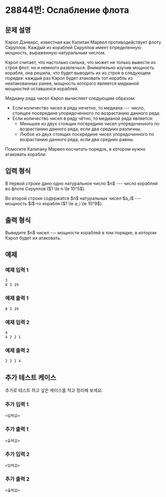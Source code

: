 # 28844번: Ослабление флота

## 문제 설명


<p>Кэрол Дэнверс, известная как Капитан Марвел противодействует флоту Скруллов. Каждый из кораблей Скруллов имеет определенную мощность, выраженную натуральным числом.</p>

<p>Кэрол считает, что настолько сильна, что может не только вывести из строя флот, но и немного развлечься. Внимательно изучив мощность корабля, она решила, что будет выводить их из строя в следующем порядке: каждый раз Кэрол будет атаковать тот корабль из неатакованных ранее, мощность которого является медианой мощностей оставшихся кораблей.</p>

<p>Медиану ряда чисел Кэрол вычисляет следующим образом:</p>

<ul>
<li>Если количество чисел в ряду нечетно, то медиана --- число, стоящее посередине   упорядоченного по возрастанию данного ряда. </li>
<li>Если количество чисел в ряду чётно, то медианой ряда является:
<ul>
<li>Меньшее из двух стоящих посередине чисел упорядоченного по возрастанию данного ряда, если два средних различны.</li>
<li>Любое из двух стоящих посередине чисел упорядоченного по возрастанию данного ряда, если два средних равны.</li>
</ul>
</li>
</ul>

<p>Помогите Капитану Марвел посчитать порядок, в котором нужно атаковать корабли.</p>



## 입력 형식


<p>В первой строке дано одно натуральное число $n$ --- число кораблей во флоте Скруллов ($1 \le n \le 10^5$).</p>

<p>Во второй строке содержатся $n$ натуральных чисел $a_i$ --- мощность $i$-го корабля ($1 \le a_i \le 10^9$).</p>



## 출력 형식


<p>Выведите $n$ чисел --- мощности кораблей в том порядке, в котором Кэрол будет их атаковать.</p>



## 예제

### 예제 입력 1

```
3
8 3 19

```

### 예제 출력 1

```
8 3 19

```
          

### 예제 입력 2

```
4
4 2 2 1

```

### 예제 출력 2

```
2 2 1 4

```
          




## 추가 테스트 케이스

추가로 테스트 하고 싶은 케이스를 적고 정리해 보세요.

### 추가 입력 1

```
<입력값>
```

### 추가 출력 1

```
<출력값>
```

### 추가 입력 2

```
<입력값>
```

### 추가 출력 2

```
<출력값>
```
  
